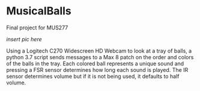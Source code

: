 # MusicalBalls
Final project for MUS277

*insert pic here*

Using a Logitech C270 Widescreen HD Webcam to look at a tray of balls, a python 3.7 script sends messages to a Max 8 patch on the order and colors of the balls in the tray. Each colored ball represents a unique sound and pressing a FSR sensor determines how long each sound is played. The IR sensor determines volume but if it is not being used, it defaults to half volume. 
